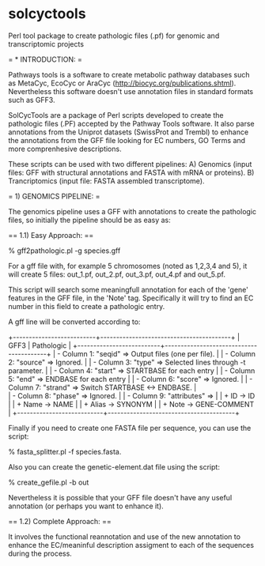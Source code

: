 solcyctools
===========

  Perl tool package to create pathologic files (.pf) for genomic and 
transcriptomic projects

= * INTRODUCTION: =

   Pathways tools is a software to create metabolic pathway databases such as
MetaCyc, EcoCyc or AraCyc (http://biocyc.org/publications.shtml). Nevertheless
this software doesn't use annotation files in standard formats such as GFF3.

   SolCycTools are a package of Perl scripts developed to create the pathologic
files (.PF) accepted by the Pathway Tools software. It also parse annotations
from the Uniprot datasets (SwissProt and Trembl) to enhance the annotations
from the GFF file looking for EC numbers, GO Terms and more comprenhesive 
descriptions.

   These scripts can be used with two different pipelines: 
   A) Genomics (input files: GFF with structural annotations and FASTA with 
      mRNA or proteins).
   B) Trancriptomics (input file: FASTA assembled transcriptome).


= 1) GENOMICS PIPELINE: =

   The genomics pipeline uses a GFF with annotations to create the pathologic
files, so initially the pipeline should be as easy as:

== 1.1) Easy Approach: ==

   % gff2pathologic.pl -g species.gff

   For a gff file with, for example 5 chromosomes (noted as 1,2,3,4 and 5), it 
will create 5 files: out_1.pf, out_2.pf, out_3.pf, out_4.pf and out_5.pf.

   This script will search some meaningfull annotation for each of the 'gene'
features in the GFF file, in the 'Note' tag. Specifically it will try to find
an EC number in this field to create a pathologic entry.

  A gff line will be converted according to:

   +--------------------------+-----------------------------------------+
   | GFF3                     |    Pathologic                           |
   +--------------------------+-----------------------------------------+
   | - Column 1: "seqid"      =>   Output files (one per file).         |
   | - Column 2: "source"     =>   Ignored.                             |
   | - Column 3: "type"       =>   Selected lines through -t parameter. |
   | - Column 4: "start"      =>   STARTBASE for each entry             |
   | - Column 5: "end"        =>   ENDBASE for each entry               |
   | - Column 6: "score"      =>   Ignored.                             |
   | - Column 7: "strand"     =>   Switch STARTBASE <-> ENDBASE.        |   
   | - Column 8: "phase"      =>   Ignored.                             |
   | - Column 9: "attributes" =>                                        | 
   |            + ID          ->   ID                                   |
   |            + Name        ->   NAME                                 |
   |            + Alias       ->   SYNONYM                              |
   |            + Note        ->   GENE-COMMENT                         |
   +---------------------------+----------------------------------------+

   Finally if you need to create one FASTA file per sequence, you can use the
script: 

   % fasta_splitter.pl -f species.fasta.

   Also you can create the genetic-element.dat file using the script:

   % create_gefile.pl -b out


   Nevertheless it is possible that your GFF file doesn't have any useful
annotation (or perhaps you want to enhance it).

== 1.2) Complete Approach: ==

  It involves the functional reannotation and use of the new annotation to
enhance the EC/meaninful description assigment to each of the sequences during
the process.